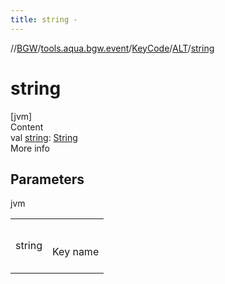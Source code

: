 ```yaml
---
title: string -
---
```

//[BGW](../../../../index.md)/[tools.aqua.bgw.event](../../index.md)/[KeyCode](../index.md)/[ALT](index.md)/[string](string.md)



# string  
[jvm]  
Content  
val [string](string.md): [String](https://kotlinlang.org/api/latest/jvm/stdlib/kotlin/-string/index.html)  
More info  


## Parameters  
  
jvm  
  
| | |
|---|---|
| <a name="tools.aqua.bgw.event/KeyCode.ALT/string/#/PointingToDeclaration/"></a>string| <a name="tools.aqua.bgw.event/KeyCode.ALT/string/#/PointingToDeclaration/"></a><br><br>Key name<br><br>|
  
  



